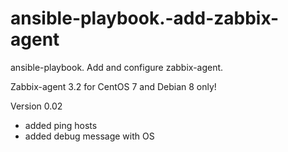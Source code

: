 # ansible-playbook.-add-zabbix-agent
ansible-playbook. Add and configure zabbix-agent.

Zabbix-agent 3.2 for CentOS 7 and Debian 8 only!




Version 0.02
 - added ping hosts
 - added debug message with OS
